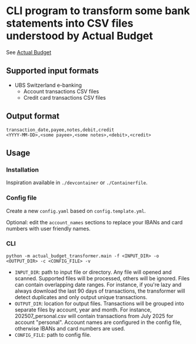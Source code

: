# CLI program to transform some bank statements into CSV files understood by Actual Budget

See [Actual Budget](https://actualbudget.org/)

## Supported input formats

- UBS Switzerland e-banking
  - Account transactions CSV files
  - Credit card transactions CSV files

## Output format

```
transaction_date,payee,notes,debit,credit
<YYYY-MM-DD>,<some payee>,<some notes>,<debit>,<credit>
```

## Usage

### Installation

Inspiration available in `./devcontainer` or `./Containerfile`.

### Config file

Create a new `config.yaml` based on `config.template.yml`.

Optional: edit the `account_names` sections to replace your IBANs and card numbers with user friendly names.

### CLI

`python -m actual_budget_transformer.main -f <INPUT_DIR> -o <OUTPUT_DIR> -c <CONFIG_FILE> -v`

- `INPUT_DIR`: path to input file or directory. Any file will opened and scanned. Supported files will be processed, others will be ignored. Files can contain overlapping date ranges. For instance, if you're lazy and always download the last 90 days of transactions, the transformer will detect duplicates and only output unique transactions.
- `OUTPUT_DIR`: location for output files. Transactions will be grouped into separate files by account, year and month. For instance, 202507_personal.csv will contain transactions from July 2025 for account "personal". Account names are configured in the config file, otherwise IBANs and card numbers are used.
- `CONFIG_FILE`: path to config file.
